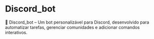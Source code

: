 # Discord_bot
🤖 Discord_bot – Um bot personalizável para Discord, desenvolvido para automatizar tarefas, gerenciar comunidades e adicionar comandos interativos.
